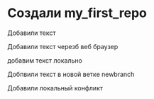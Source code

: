 ﻿# Создали my_first_repo

Добавили текст

Добавили текст черезб веб браузер

добавим текст локально

Добпвили текст в новой ветке newbranch

Добавили локальный конфликт

